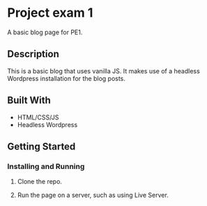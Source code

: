 # Project exam 1

A basic blog page for PE1.

## Description

This is a basic blog that uses vanilla JS. It makes use of a headless Wordpress installation for the blog posts.

## Built With

- HTML/CSS/JS
- Headless Wordpress

## Getting Started

### Installing and Running

1. Clone the repo.

2. Run the page on a server, such as using Live Server.
